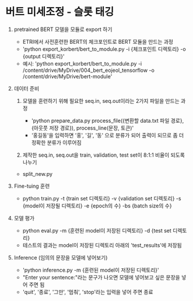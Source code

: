 # 버트 미세조정 - 슬롯 태깅  
  
1. pretrained BERT 모델을 모듈로 export 하기 
    - ETRI에서 사전훈련한 BERT의 체크포인트로 BERT 모듈을 만드는 과정  
    - 'python export_korbert/bert_to_module.py -i {체크포인트 디렉토리} -o {output 디렉토리}'   
    - 예시: 'python export_korbert/bert_to_module.py -i /content/drive/MyDrive/004_bert_eojeol_tensorflow -o /content/drive/MyDrive/bert-module'  
  
2. 데이터 준비
    1) 모델을 훈련하기 위해 필요한 seq.in, seq.out이라는 2가지 파일을 만드는 과정 
    	- 'python prepare_data.py process_file({변환할 data.txt 파일 경로}, {아웃풋 저장 경로}), process_line(문장, 토큰)'
    	-  '홍길동'을 입력하면 '홍', '길', '동' 으로 분류가 되어 출력이 되므로 좀 더 정확한 분류가 이루어짐  

    2) 제작한 seq.in, seq.out을 train, validation, test set이 8:1:1 비율이 되도록 나누기
	- split_new.py

3. Fine-tuing 훈련  
    - python train.py -t {train set 디렉토리} -v {validation set 디렉토리} -s {model이 저장될 디렉토리} -e {epoch의 수} -bs {batch size의 수}
  
4. 모델 평가  
    - python eval.py -m {훈련된 model이 저장된 디렉토리} -d {test set 디렉토리}
    - 테스트의 결과는 model이 저장된 디렉토리 아래의 'test_results'에 저장됨  
  
5. Inference (임의의 문장을 모델에 넣어보기)  
    - 'python inference.py -m {훈련된 model이 저장된 디렉토리}'   
    - "Enter your sentence:"라는 문구가 나오면 모델에 넣어보고 싶은 문장을 넣어 주면 됨
    - 'quit', '종료', '그만', '멈춰', 'stop'라는 입력을 넣어 주면 종료  
